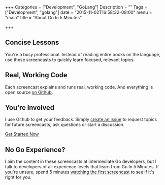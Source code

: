 +++
Categories = ["Development", "GoLang"]
Description = ""
Tags = ["Development", "golang"]
date = "2015-11-02T16:58:32-08:00"
menu = "main"
title = "About Go In 5 Minutes"

+++

<div class="row">
  <div class="container-fluid">
    <div class="row">
      <div class="col-sm-4 text-center">
        <h2>Concise Lessons</h2>
        <p>
          You're a busy professional. Instead of reading entire books on the language, use
          these screencasts to quickly learn focused, relevant topics.
        </p>
      </div>
      <div class="col-sm-4 text-center">
        <h2>Real, Working Code</h2>
        <p>
          Each screencast explains and runs real, working code. And everything
          is open source <a href="https://github.com/arschles/go-in-5-minutes">on Github</a>.
        </p>
      </div>
      <div class="col-sm-4 text-center">
        <h2>You're Involved</h2>
        <p>
          I use Github to get your feedback. Simply
          <a href="https://github.com/arschles/go-in-5-minutes/issues">create an issue</a> to request
          topics for future screencasts, ask questions or start a discussion.
        </p>
      </div>
    </div>
    <div class="row text-center start-button-row">
      <a class="btn btn-primary btn-large" role="button" href="https://bitly.com/goin5minutesyt">
        Get Started Now
      </a>
    </div>
    <div class="row text-center">
      <h2>No Go Experience?</h2>
      <div class="container">
        <div class="row">
          <div class="col-sm-8 col-sm-offset-2">
            <p>
              I aim the content in these screencasts at intermediate Go developers, but I talk to developers
              of all experience levels that learn from Go In 5 Minutes. If you're unsure, spend 5 minutes
              <a href="https://www.youtube.com/watch?v=mk4BCLimksY">watching the first screencast</a>
              to see if it's right for you.
            </p>
          </div>
        </div>
      </div>
    </div>
    <!-- <div class="row">
      <h3>About Me</h3>
      <div class="col-sm-4">
        <img src="./img/aaron-headshot.jpg" class="img-responsive aaron-headshot"/>
      </div>
      <div class="col-sm-8">
        I'm Aaron Schlesinger, creator of Go In 5 Minutes.
      </div>
    </div> -->
  </div>
</div>
